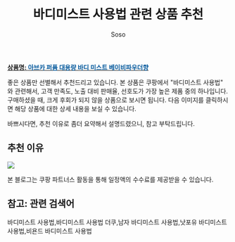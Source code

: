 ﻿---
layout: post
title:  "바디미스트 사용법 관련 상품 추천"
author: Soso
categories: [ 디지털/가전]
tags: [바디미스트 사용법,바디미스트 사용법 더쿠,남자 바디미스트 사용법,낫포유 바디미스트 사용법,비욘드 바디미스트 사용법]
image: https://ads-partners.coupang.com/image1/B7074XU1PtOGEkiXB7nbmt5oiEKFqHNn_OgbeXM3oD8lrbL4qrHJJVVqwqVIWPBvhhVwiZLa58jR9dJE0XTw8HSnuWxIiWr2nz2xcpn6fATyA2CJJ7F13u3E0rLMr_sOAR_cXdG9Kf4FSJPOShzWkUxeuSOA4SjjzA9BQy7ERaL5IGT97IE0BMuqs3rW8XNxH8nvGeBSzjqL3MRsNAjPSqGKHFiO9MGhPcC7wFkp-mODNMVZUrnfWogTA5oF82MfKgHChF16A2EYtL8Uv1VQoOFjCTPS 
description: "쿠팡에서 바디미스트 사용법 관련 상품으로 가장 고객 선호도가 높은 제품 중 하나입니다."
---

<a href="https://link.coupang.com/re/AFFSDP?lptag=AF5673682&pageKey=6538686950&itemId=14548774661&vendorItemId=81791139891&traceid=V0-153-1d157b991b9739b7&requestid=20240206144958548154813813&token=31850C%7CMIXED"><b>상품명: <font color='#01579B'>아브카 퍼퓸 대용량 바디 미스트 베이비파우더향</font></b></a>

좋은 상품만 선별해서 추천드리고 있습니다.
본 상품은 쿠팡에서 "바디미스트 사용법" 와 관련해서, 고객 만족도, 노출 대비 판매율, 선호도가 가장 높은 제품 중의 하나입니다.
구매하셨을 때, 크게 후회가 되지 않을 상품으로 보시면 됩니다. 
다음 이미지를 클릭하시면 해당 상품에 대한 상세 내용을 보실 수 있습니다.

바쁘시다면, 추천 이유로 좀더 요약해서 설명드렸으니, 참고 부탁드립니다.

## 추천 이유 

<a href="https://link.coupang.com/re/AFFSDP?lptag=AF5673682&pageKey=6538686950&itemId=14548774661&vendorItemId=81791139891&traceid=V0-153-1d157b991b9739b7&requestid=20240206144958548154813813&token=31850C%7CMIXED"><img src="https://thumbnail10.coupangcdn.com/thumbnails/remote/q89/image/retail/images/448711880298226-5a6961c0-d661-415e-888c-c6bf755bad86.jpg"></a> 

본 블로그는 쿠팡 파트너스 활동을 통해 일정액의 수수료를 제공받을 수 있습니다.

## 참고: 관련 검색어    
바디미스트 사용법,바디미스트 사용법 더쿠,남자 바디미스트 사용법,낫포유 바디미스트 사용법,비욘드 바디미스트 사용법